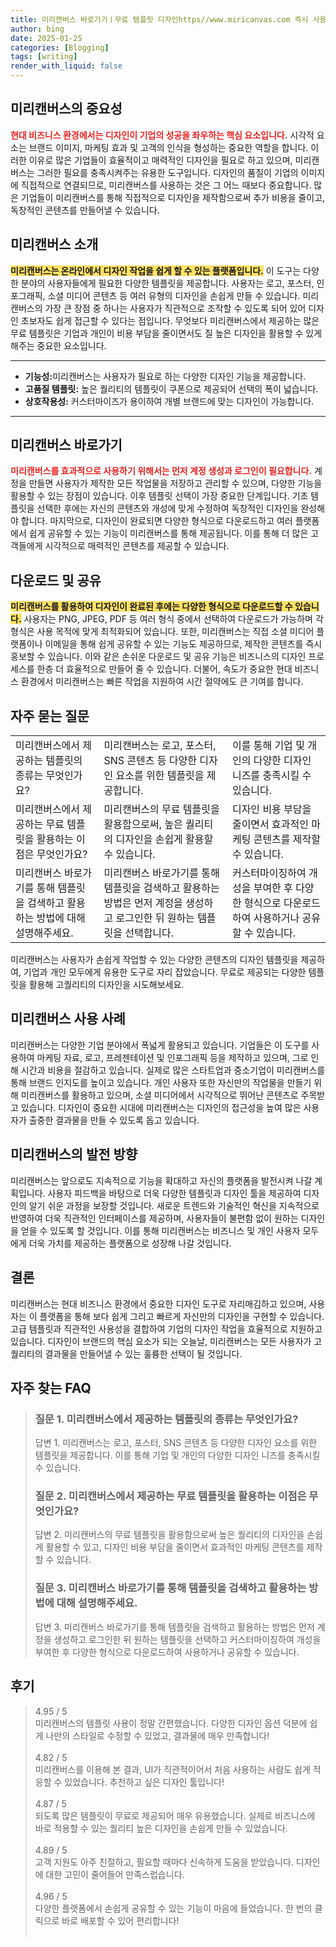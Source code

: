 ```yaml
---
title: 미리캔버스 바로가기ㅣ무료 템플릿 디자인https//www.miricanvas.com 즉시 사용
author: bing
date: 2025-01-25
categories: [Blogging]
tags: [writing]
render_with_liquid: false
---
```



<h2 id='미리캔버스의 중요성'>미리캔버스의 중요성</h2>

<p><b><span style="color: #ee2323;">현대 비즈니스 환경에서는 디자인이 기업의 성공을 좌우하는 핵심 요소입니다.</span></b> 시각적 요소는 브랜드 이미지, 마케팅 효과 및 고객의 인식을 형성하는 중요한 역할을 합니다. 이러한 이유로 많은 기업들이 효율적이고 매력적인 디자인을 필요로 하고 있으며, 미리캔버스는 그러한 필요를 충족시켜주는 유용한 도구입니다. 디자인의 품질이 기업의 이미지에 직접적으로 연결되므로, 미리캔버스를 사용하는 것은 그 어느 때보다 중요합니다. 많은 기업들이 미리캔버스를 통해 직접적으로 디자인을 제작함으로써 추가 비용을 줄이고, 독창적인 콘텐츠를 만들어낼 수 있습니다.</p>

<h2 id='미리캔버스 소개'>미리캔버스 소개</h2>

<p><b><span style="background-color: #ffe066;">미리캔버스는 온라인에서 디자인 작업을 쉽게 할 수 있는 플랫폼입니다.</span></b> 이 도구는 다양한 분야의 사용자들에게 필요한 다양한 템플릿을 제공합니다. 사용자는 로고, 포스터, 인포그래픽, 소셜 미디어 콘텐츠 등 여러 유형의 디자인을 손쉽게 만들 수 있습니다. 미리캔버스의 가장 큰 장점 중 하나는 사용자가 직관적으로 조작할 수 있도록 되어 있어 디자인 초보자도 쉽게 접근할 수 있다는 점입니다. 무엇보다 미리캔버스에서 제공하는 많은 무료 템플릿은 기업과 개인이 비용 부담을 줄이면서도 질 높은 디자인을 활용할 수 있게 해주는 중요한 요소입니다. </p>

<hr />

<ul>
    <li><b>기능성:</b>미리캔버스는 사용자가 필요로 하는 다양한 디자인 기능을 제공합니다.</li>
    <li><b>고품질 템플릿:</b> 높은 퀄리티의 템플릿이 쿠폰으로 제공되어 선택의 폭이 넓습니다.</li>
    <li><b>상호작용성:</b> 커스터마이즈가 용이하여 개별 브랜드에 맞는 디자인이 가능합니다.</li>
</ul>

<hr />

<h2 id='미리캔버스 바로가기'>미리캔버스 바로가기</h2>

<p><b><span style="color: #ee2323;">미리캔버스를 효과적으로 사용하기 위해서는 먼저 계정 생성과 로그인이 필요합니다.</span></b> 계정을 만들면 사용자가 제작한 모든 작업물을 저장하고 관리할 수 있으며, 다양한 기능을 활용할 수 있는 장점이 있습니다. 이후 템플릿 선택이 가장 중요한 단계입니다. 기초 템플릿을 선택한 후에는 자신의 콘텐츠와 개성에 맞게 수정하여 독창적인 디자인을 완성해야 합니다. 마지막으로, 디자인이 완료되면 다양한 형식으로 다운로드하고 여러 플랫폼에서 쉽게 공유할 수 있는 기능이 미리캔버스를 통해 제공됩니다. 이를 통해 더 많은 고객들에게 시각적으로 매력적인 콘텐츠를 제공할 수 있습니다.</p>

<h2 id='다운로드 및 공유'>다운로드 및 공유</h2>

<p><b><span style="background-color: #ffe066;">미리캔버스를 활용하여 디자인이 완료된 후에는 다양한 형식으로 다운로드할 수 있습니다.</span></b> 사용자는 PNG, JPEG, PDF 등 여러 형식 중에서 선택하여 다운로드가 가능하며 각 형식은 사용 목적에 맞게 최적화되어 있습니다. 또한, 미리캔버스는 직접 소셜 미디어 플랫폼이나 이메일을 통해 쉽게 공유할 수 있는 기능도 제공하므로, 제작한 콘텐츠를 즉시 홍보할 수 있습니다. 이와 같은 손쉬운 다운로드 및 공유 기능은 비즈니스의 디자인 프로세스를 한층 더 효율적으로 만들어 줄 수 있습니다. 더불어, 속도가 중요한 현대 비즈니스 환경에서 미리캔버스는 빠른 작업을 지원하여 시간 절약에도 큰 기여를 합니다.</p>

<h2 id='자주 묻는 질문'>자주 묻는 질문</h2>

<table>
    <tr>
        <td>미리캔버스에서 제공하는 템플릿의 종류는 무엇인가요?</td>
        <td>미리캔버스는 로고, 포스터, SNS 콘텐츠 등 다양한 디자인 요소를 위한 템플릿을 제공합니다.</td>
        <td>이를 통해 기업 및 개인의 다양한 디자인 니즈를 충족시킬 수 있습니다.</td>
    </tr>
    <tr>
        <td>미리캔버스에서 제공하는 무료 템플릿을 활용하는 이점은 무엇인가요?</td>
        <td>미리캔버스의 무료 템플릿을 활용함으로써, 높은 퀄리티의 디자인을 손쉽게 활용할 수 있습니다.</td>
        <td>디자인 비용 부담을 줄이면서 효과적인 마케팅 콘텐츠를 제작할 수 있습니다.</td>
    </tr>
    <tr>
        <td>미리캔버스 바로가기를 통해 템플릿을 검색하고 활용하는 방법에 대해 설명해주세요.</td>
        <td>미리캔버스 바로가기를 통해 템플릿을 검색하고 활용하는 방법은 먼저 계정을 생성하고 로그인한 뒤 원하는 템플릿을 선택합니다.</td>
        <td>커스터마이징하여 개성을 부여한 후 다양한 형식으로 다운로드하여 사용하거나 공유할 수 있습니다.</td>
    </tr>
</table>

<p>미리캔버스는 사용자가 손쉽게 작업할 수 있는 다양한 콘텐츠의 디자인 템플릿을 제공하여, 기업과 개인 모두에게 유용한 도구로 자리 잡았습니다. 무료로 제공되는 다양한 템플릿을 활용해 고퀄리티의 디자인을 시도해보세요.</p>

<h2 id='미리캔버스 사용 사례'>미리캔버스 사용 사례</h2>

<p>미리캔버스는 다양한 기업 분야에서 폭넓게 활용되고 있습니다. 기업들은 이 도구를 사용하여 마케팅 자료, 로고, 프레젠테이션 및 인포그래픽 등을 제작하고 있으며, 그로 인해 시간과 비용을 절감하고 있습니다. 실제로 많은 스타트업과 중소기업이 미리캔버스를 통해 브랜드 인지도를 높이고 있습니다. 개인 사용자 또한 자신만의 작업물을 만들기 위해 미리캔버스를 활용하고 있으며, 소셜 미디어에서 시각적으로 뛰어난 콘텐츠로 주목받고 있습니다. 디자인이 중요한 시대에 미리캔버스는 디자인의 접근성을 높여 많은 사용자가 출중한 결과물을 만들 수 있도록 돕고 있습니다.</p>

<h2 id='미리캔버스의 발전 방향'>미리캔버스의 발전 방향</h2>

<p>미리캔버스는 앞으로도 지속적으로 기능을 확대하고 자신의 플랫폼을 발전시켜 나갈 계획입니다. 사용자 피드백을 바탕으로 더욱 다양한 템플릿과 디자인 툴을 제공하여 디자인의 알기 쉬운 과정을 보장할 것입니다. 새로운 트렌드와 기술적인 혁신을 지속적으로 반영하여 더욱 직관적인 인터페이스를 제공하며, 사용자들이 불편함 없이 원하는 디자인을 얻을 수 있도록 할 것입니다. 이를 통해 미리캔버스는 비즈니스 및 개인 사용자 모두에게 더욱 가치를 제공하는 플랫폼으로 성장해 나갈 것입니다.</p>

<h2 id='결론'>결론</h2>

<p>미리캔버스는 현대 비즈니스 환경에서 중요한 디자인 도구로 자리매김하고 있으며, 사용자는 이 플랫폼을 통해 보다 쉽게 그리고 빠르게 자신만의 디자인을 구현할 수 있습니다. 고급 템플릿과 직관적인 사용성을 결합하여 기업의 디자인 작업을 효율적으로 지원하고 있습니다. 디자인이 브랜드의 핵심 요소가 되는 오늘날, 미리캔버스는 모든 사용자가 고퀄리티의 결과물을 만들어낼 수 있는 훌륭한 선택이 될 것입니다.</p>


<h2 id='자주_찾는_FAQ'>자주 찾는 FAQ</h2>
<div itemscope="" itemtype="https://schema.org/FAQPage"> 
<blockquote> 
<div itemscope="" itemprop="mainEntity" itemtype="https://schema.org/Question"> 
<h3 itemprop="name">질문 1. 미리캔버스에서 제공하는 템플릿의 종류는 무엇인가요?</h3> 
<div itemscope="" itemprop="acceptedAnswer" itemtype="https://schema.org/Answer"> 
<span itemprop="text"> 
<p>답변 1. 미리캔버스는 로고, 포스터, SNS 콘텐츠 등 다양한 디자인 요소를 위한 템플릿을 제공합니다. 이를 통해 기업 및 개인의 다양한 디자인 니즈를 충족시킬 수 있습니다.</p> 
</span> 
</div> 
</div> 
<div itemscope="" itemprop="mainEntity" itemtype="https://schema.org/Question"> 
<h3 itemprop="name">질문 2. 미리캔버스에서 제공하는 무료 템플릿을 활용하는 이점은 무엇인가요?</h3> 
<div itemscope="" itemprop="acceptedAnswer" itemtype="https://schema.org/Answer"> 
<span itemprop="text"> 
<p>답변 2. 미리캔버스의 무료 템플릿을 활용함으로써 높은 퀄리티의 디자인을 손쉽게 활용할 수 있고, 디자인 비용 부담을 줄이면서 효과적인 마케팅 콘텐츠를 제작할 수 있습니다.</p> 
</span> 
</div> 
</div> 
<div itemscope="" itemprop="mainEntity" itemtype="https://schema.org/Question"> 
<h3 itemprop="name">질문 3. 미리캔버스 바로가기를 통해 템플릿을 검색하고 활용하는 방법에 대해 설명해주세요.</h3> 
<div itemscope="" itemprop="acceptedAnswer" itemtype="https://schema.org/Answer"> 
<span itemprop="text"> 
<p>답변 3. 미리캔버스 바로가기를 통해 템플릿을 검색하고 활용하는 방법은 먼저 계정을 생성하고 로그인한 뒤 원하는 템플릿을 선택하고 커스터마이징하여 개성을 부여한 후 다양한 형식으로 다운로드하여 사용하거나 공유할 수 있습니다.</p> 
</span> 
</div> 
</div> 
</blockquote> 
</div>
<h2 id='후기'>후기</h2>
<div itemscope itemtype="https://schema.org/Product">
  <blockquote>
  <div itemprop="review" itemscope itemtype="https://schema.org/Review">
      <div itemprop="reviewRating" itemscope itemtype="https://schema.org/Rating"> <span itemprop="ratingValue">4.95</span> / <span itemprop="bestRating">5</span> </div>
      <span itemprop="reviewBody">미리캔버스의 템플릿 사용이 정말 간편했습니다. 다양한 디자인 옵션 덕분에 쉽게 나만의 스타일로 수정할 수 있었고, 결과물에 매우 만족합니다!</span>
  </div>
  <br>
  <div itemprop="review" itemscope itemtype="https://schema.org/Review">
      <div itemprop="reviewRating" itemscope itemtype="https://schema.org/Rating"> <span itemprop="ratingValue">4.82</span> / <span itemprop="bestRating">5</span> </div>
      <span itemprop="reviewBody">미리캔버스를 이용해 본 결과, UI가 직관적이어서 처음 사용하는 사람도 쉽게 적응할 수 있었습니다. 추천하고 싶은 디자인 툴입니다!</span>
  </div>
  <br>
  <div itemprop="review" itemscope itemtype="https://schema.org/Review">
      <div itemprop="reviewRating" itemscope itemtype="https://schema.org/Rating"> <span itemprop="ratingValue">4.87</span> / <span itemprop="bestRating">5</span> </div>
      <span itemprop="reviewBody">되도록 많은 템플릿이 무료로 제공되어 매우 유용했습니다. 실제로 비즈니스에 바로 적용할 수 있는 퀄리티 높은 디자인을 손쉽게 만들 수 있었습니다.</span>
  </div>
  <br>
  <div itemprop="review" itemscope itemtype="https://schema.org/Review">
      <div itemprop="reviewRating" itemscope itemtype="https://schema.org/Rating"> <span itemprop="ratingValue">4.89</span> / <span itemprop="bestRating">5</span> </div>
      <span itemprop="reviewBody">고객 지원도 아주 친절하고, 필요할 때마다 신속하게 도움을 받았습니다. 디자인에 대한 고민이 줄어들어 만족스럽습니다.</span>
  </div>
  <br>
  <div itemprop="review" itemscope itemtype="https://schema.org/Review">
      <div itemprop="reviewRating" itemscope itemtype="https://schema.org/Rating"> <span itemprop="ratingValue">4.96</span> / <span itemprop="bestRating">5</span> </div>
      <span itemprop="reviewBody">다양한 플랫폼에서 손쉽게 공유할 수 있는 기능이 마음에 들었습니다. 한 번의 클릭으로 바로 배포할 수 있어 편리합니다!</span>
  </div>
  <br>
  </blockquote>
</div>
